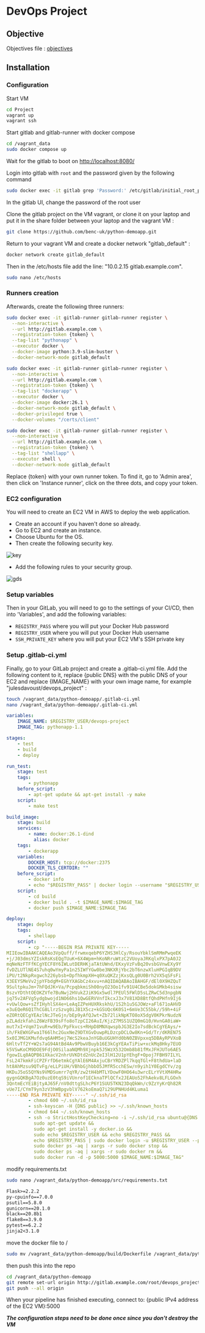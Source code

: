 # DevOps Project

## Objective

Objectives file :
[objectives](../Subject_project/2024-ST2DCD-PROJECT.docx)

## Installation

### Configuration

Start VM

```bash
cd Project
vagrant up
vagrant ssh
```

Start gitlab and gitlab-runner with docker compose

```bash
cd /vagrant_data
sudo docker compose up
```

Wait for the gitlab to boot on <http://localhost:8080/>

Login into gitlab with ```root``` and the password given by the following command

```bash
sudo docker exec -it gitlab grep 'Password:' /etc/gitlab/initial_root_password
```

In the gitlab UI, change the password of the root user

Clone the gitlab project on the VM vagrant, or clone it on your laptop and put it in the share folder between your laptop and the vagrant VM :

```bash
git clone https://github.com/benc-uk/python-demoapp.git
```

Return to your vagrant VM and create a docker network "gitlab_default" :

```bash
docker network create gitlab_default
```

Then in the /etc/hosts file add the line: "10.0.2.15 gitlab.example.com".

```bash
sudo nano /etc/hosts
```

### Runners creation

Afterwards, create the following three runners:

```bash
sudo docker exec -it gitlab-runner gitlab-runner register \
  --non-interactive \
  --url http://gitlab.example.com \
  --registration-token {token} \
  --tag-list "pythonapp" \
  --executor docker \
  --docker-image python:3.9-slim-buster \
  --docker-network-mode gitlab_default
```

```bash
sudo docker exec -it gitlab-runner gitlab-runner register \
  --non-interactive \
  --url http://gitlab.example.com \
  --registration-token {token} \
  --tag-list "dockerapp" \
  --executor docker \
  --docker-image docker:26.1 \
  --docker-network-mode gitlab_default \
  --docker-privileged true \
  --docker-volumes "/certs/client"
```

```bash
sudo docker exec -it gitlab-runner gitlab-runner register \
  --non-interactive \
  --url http://gitlab.example.com \
  --registration-token {token} \
  --tag-list "shellapp" \
  --executor shell \
  --docker-network-mode gitlab_default
```

Replace {token} with your own runner token. To find it, go to 'Admin area', then click on 'Instance runner', click on the three dots, and copy your token.

### EC2 configuration

You will need to create an EC2 VM in AWS to deploy the web application.

- Create an account if you haven't done so already.
- Go to EC2 and create an instance.
- Choose Ubuntu for the OS.
- Then create the following security key.

![key](../images/key.png)

- Add the following rules to your security group.

![gds](../images/gsp.png)

### Setup variables

Then in your GitLab, you will need to go to the settings of your CI/CD, then into 'Variables', and add the following variables:

- ```REGISTRY_PASS``` where you will put your Docker Hub password
- ```REGISTRY_USER``` where you will put your Docker Hub username
- ```SSH_PRIVATE_KEY``` where you will put your EC2 VM's SSH private key

### Setup .gitlab-ci.yml

Finally, go to your GitLab project and create a .gitlab-ci.yml file. Add the following content to it, replace {public DNS} with the public DNS of your EC2 and replace {IMAGE_NAME} with your own image name, for example "julesdavoust/devops_project" :

```bash
touch /vagrant_data/python-demoapp/.gitlab-ci.yml
nano /vagrant_data/python-demoapp/.gitlab-ci.yml
```

```yml
variables:
    IMAGE_NAME: $REGISTRY_USER/devops-project
    IMAGE_TAG: pythonapp-1.1

stages:
    - test
    - build
    - deploy

run_test:
    stage: test
    tags:
        - pythonapp
    before_script:
        - apt-get update && apt-get install -y make
    script:
        - make test

build_image:
    stage: build
    services:
        - name: docker:26.1-dind
          alias: docker
    tags:
        - dockerapp
    variables:
        DOCKER_HOST: tcp://docker:2375
        DOCKER_TLS_CERTDIR: ""
    before_script:
        - docker info
        - echo "$REGISTRY_PASS" | docker login --username "$REGISTRY_USER" --password-stdin
    script:
        - cd build
        - docker build . -t $IMAGE_NAME:$IMAGE_TAG
        - docker push $IMAGE_NAME:$IMAGE_TAG

deploy:
    stage: deploy
    tags:
        - shellapp
    script:
        - cp "-----BEGIN RSA PRIVATE KEY-----
MIIEowIBAAKCAQEAo3VpQuff/frwmxqebP6YZHS3HlCy/RsouYbklSmRMmPwqeEK
+j/J03dmsYZIskRsKsEQgTUuK+6X4Wpm+hKoNRruWtzC2VUoyaJRKqlxPX7pA0J2
mqNeNzFTFfKCgYECF8Y6IWLutDERHKjaTAtUWnd/EKxyVzFvBq20vsbGVnwEXy9Y
fvDZLUTlNE4S7uhq0wYmyPa1n25IWfYGw0be3NKXRjYbc2bT6nzwXluHPGIqB9DV
iPU/t2NkpRxgwch226ybsb+DpfhkmpXH+q0XuQKZzjKxsQLg0U0Brh2VX5qSFsFi
X3EEYSMeVv2jpYFbdgM+EGhYXAGbCz4xvu+nAQIDAQABAoIBAHGF/dEl0X9HZQuT
9SultpkuJm+7hFQdJK+Va/PcpqbkmiSh00nyO23Oo1fv91U4CBe5dokGMkb4sisw
BszvYDthtOEOKZVfe7BuNwj2HVukZJiK9Gx5wdl7PEUl5FWlD5sLZRwC5d3npgbN
jq75v2AFVg5ydgbwojd1NO66hs1QwGERVVnfIkcxJ3x7V81XD8BtfQhdPHfn9Ij6
+vUwlQow+sZfIHyhlSX4e+LeAqIZPeHUXRkskhU/1S2h1u5GJOWz+aFl671oAHVD
e3uEQeR6Q1ThCG8LlrzSzvg0iJB1X5cz+kGSUQc6K0S1+6mVe3C55bk//59h+4iF
eZORtQECgYEAzlNcJTeGjn/bEp9yAfQJwt+Zb72likNpKTO8oX5dgV0KPkrNudzN
pZLAdzkfahiZ6WzFB39sFfo8oTzpCI26AuI/KjzZ7MSS1UZQ0mG10/HvnGA0iaW+
mut7xI+Vqm71vuR+w9Eb/PpFkvcs+RHpD8MNXqwspbJG3E2Io7sdBckCgYEAys/+
ih/FkEWXGFwa1T66lhc2GuxNeZ9DTXGvDuwpRLDzcpDCLOw8Kn+Gd/Tr/dKREN75
5x0IJMG1KMufdvq6AHM5ej7WcS2keaJnYGBuUGUHYd0bN0ZBVpxxq5DBAyRPVXoB
6HltvTf2Y+W2s7aG94AtBd4Av9PbwVBuyb16E3kCgYEAxTiPiw+xckMq8Hky7EUO
k5VSwKoCM9DOE9FdjO0SilaaNQMh9Xjnpk5J5WzX532Omb8b81fMxJFHJUTo6AE5
fgowILq8AQPB61XkacV2nhrUVKDtd2nUcZeI3lH12U1pYEhgF+Opoj7FBH97ILYL
FsL247kmkFiCPZFrfD6etmkCgYAlE6M4AxjuCBrYRDZPl7kqqTGl+F8thdUa+laD
ht8AhMzsu9QTvFg/eLLPiUH/VBhbGjhbbO5JMfR5cchESw/n9yih1Y0EgdCYv/zg
HKDuJ5oS5QYNs9VMDSumrr7qYR/zw2tH4bMTLYDowF0HO64u3wrcELrYVtXM4HRw
gygnGQKBgA7Oz0uzE0tqS9iVUnrof1ECknaTPlQCfx2JEAUo52FhAekv8LFLGOxh
3QntmEcYEiBjtyAJ65F/nV0dttgSLhcP6Y1SUU5TKN23DqQkWn/c9ZzYyKrQh82R
vUe7I/CYmT9yn3zV3hWBpgvblV762koEmaQ7i29UPNHUd4KLuma1
-----END RSA PRIVATE KEY-----" ~/.ssh/id_rsa 
        - chmod 600 ~/.ssh/id_rsa
        - ssh-keyscan -H {DNS public} >> ~/.ssh/known_hosts
        - chmod 644 ~/.ssh/known_hosts
        - ssh -o StrictHostKeyChecking=no -i ~/.ssh/id_rsa ubuntu@{DNS public} "
          sudo apt-get update &&
          sudo apt-get install -y docker.io &&
          sudo echo $REGISTRY_USER && echo $REGISTRY_PASS &&
          echo $REGISTRY_PASS | sudo docker login -u $REGISTRY_USER --password-stdin &&
          sudo docker ps -aq | xargs -r sudo docker stop &&
          sudo docker ps -aq | xargs -r sudo docker rm &&
          sudo docker run -d -p 5000:5000 $IMAGE_NAME:$IMAGE_TAG"
```

modify requirements.txt

```bash
sudo nano /vagrant_data/python-demoapp/src/requirements.txt
```

```txt
Flask>=2.2.2
py-cpuinfo==7.0.0
psutil==5.8.0
gunicorn==20.1.0
black==20.8b1
flake8==3.9.0
pytest==6.2.2
jinja2<3.1.0
```

move the docker file to /

```bash
sudo mv /vagrant_data/python-demoapp/build/Dockerfile /vagrant_data/python-demoapp/
```

then push this into the repo

```bash
cd /vagrant_data/python-demoapp
git remote set-url origin http://gitlab.example.com/root/devops_project.git
git push --all origin
```

When your pipeline has finished executing, connect to: {public IPv4 address of the EC2 VM}:5000

***The configuration steps need to be done once since you don't destroy the VM***
